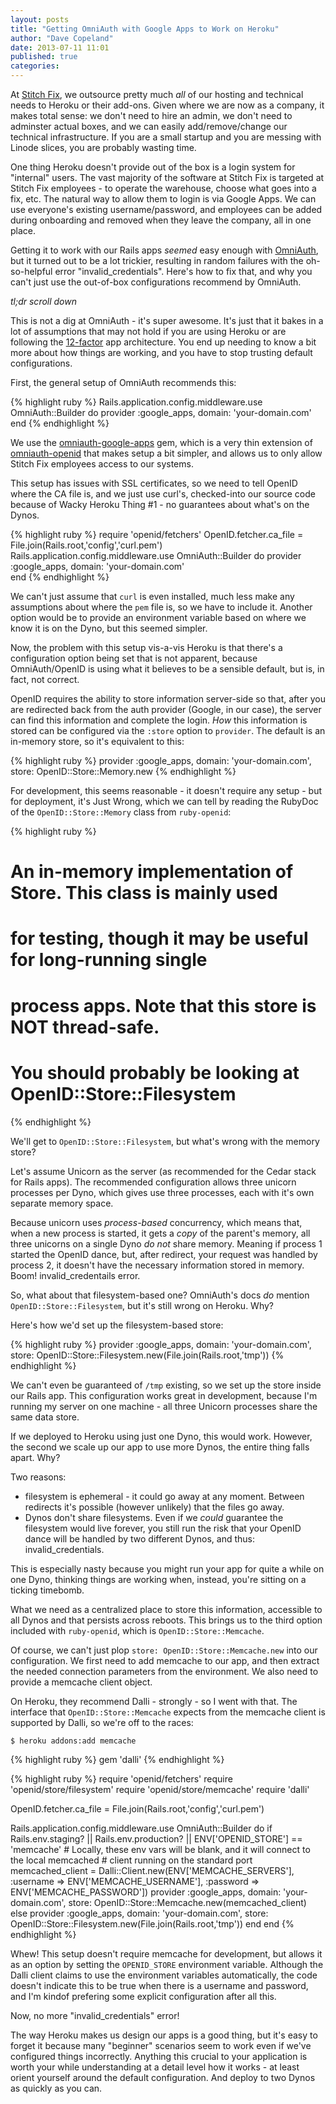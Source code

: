 ```yaml
---
layout: posts
title: "Getting OmniAuth with Google Apps to Work on Heroku"
author: "Dave Copeland"
date: 2013-07-11 11:01
published: true
categories: 
---
```


At [Stitch Fix][stitchfix], we outsource pretty much _all_ of our hosting and technical needs to Heroku or their add-ons.  Given
where we are now as a company, it makes total sense: we don't need to hire an admin, we don't need to adminster actual boxes, and
we can easily add/remove/change our technical infrastructure.  If you are a small startup and you are messing with Linode slices,
   you are probably wasting time.

One thing Heroku doesn't provide out of the box is a login system for "internal" users.  The vast majority of the software at
Stitch Fix is targeted at Stitch Fix employees - to operate the warehouse, choose what goes into a fix, etc.  The natural way to
allow them to login is via Google Apps.  We can use everyone's existing username/password, and employees can be added during
onboarding and removed when they leave the company, all in one place.

Getting it to work with our Rails apps _seemed_ easy enough with [OmniAuth], but it turned out to be a lot trickier, resulting in
random failures with the oh-so-helpful error "invalid_credentials".  Here's how to fix that, and why you can't just use the
out-of-box configurations recommend by OmniAuth.

<!-- more -->

_tl;dr scroll down_

This is not a dig at OmniAuth - it's super awesome.  It's just that it bakes in a lot of assumptions that may not hold if you are using Heroku or are following the [12-factor][12factor] app architecture.   You end up needing to know a bit more about how things are working, and you have to stop trusting default configurations.

First, the general setup of OmniAuth recommends this:

{% highlight ruby %}
Rails.application.config.middleware.use OmniAuth::Builder do
  provider :google_apps, domain: 'your-domain.com'  
end
{% endhighlight %}

We use the [omniauth-google-apps] gem, which is a very thin extension of [omniauth-openid] that makes setup a bit simpler, and
allows us to only allow Stitch Fix employees access to our systems.

This setup has issues with SSL certificates, so we need to tell OpenID where the CA file is, and we just use curl's, checked-into
our source code because of Wacky Heroku Thing #1 - no guarantees about what's on the Dynos.

{% highlight ruby %}
require 'openid/fetchers'
OpenID.fetcher.ca_file = File.join(Rails.root,'config','curl.pem')
Rails.application.config.middleware.use OmniAuth::Builder do
  provider :google_apps, domain: 'your-domain.com'  
end
{% endhighlight %}

We can't just assume that `curl` is even installed, much less make any assumptions about where the `pem` file is, so we have to
include it.  Another option would be to provide an environment variable based on where we know it is on the Dyno, but this seemed
simpler.

Now, the problem with this setup vis-a-vis Heroku is that there's a configuration option being set that is not apparent, because
OmniAuth/OpenID is using what it believes to be a sensible default, but is, in fact, not correct.  

OpenID requires the ability to store information server-side so that, after you are redirected back from the auth provider
(Google, in our case), the server can find this information and complete the login.  _How_ this information is stored can be
configured via the `:store` option to `provider`.  The default is an in-memory store, so it's equivalent to this:

{% highlight ruby %}
provider :google_apps, domain: 'your-domain.com', store: OpenID::Store::Memory.new
{% endhighlight %}

For development, this seems reasonable - it doesn't require any setup - but for deployment, it's Just Wrong, which we can tell by
reading the RubyDoc of the `OpenID::Store::Memory` class from `ruby-openid`:

{% highlight ruby %}
# An in-memory implementation of Store.  This class is mainly used
# for testing, though it may be useful for long-running single
# process apps.  Note that this store is NOT thread-safe.
#
# You should probably be looking at OpenID::Store::Filesystem
{% endhighlight %}

We'll get to `OpenID::Store::Filesystem`, but what's wrong with the memory store?

Let's assume Unicorn as the server (as
recommended for the Cedar stack for Rails apps).  The recommended configuration allows three unicorn processes per Dyno, which
gives use three processes, each with it's own separate memory space.

Because unicorn uses _process-based_ concurrency, which means that, when a new process is started, it gets a _copy_ of the parent's
memory, all three unicorns on a single Dyno *do not* share memory. Meaning if process 1 started the OpenID dance, but, after
redirect, your request was handled by process 2, it doesn't have the necessary information stored in memory.  Boom!
invalid_credentails error.  

So, what about that filesystem-based one?
OmniAuth's docs *do* mention `OpenID::Store::Filesystem`, but it's still wrong on Heroku.  Why?

Here's how we'd set up the filesystem-based store:

{% highlight ruby %}
provider :google_apps, 
         domain: 'your-domain.com', 
         store: OpenID::Store::Filesystem.new(File.join(Rails.root,'tmp'))
{% endhighlight %}

We can't even be guaranteed of `/tmp` existing, so we set up the store inside our Rails app.  This configuration works great in
development, because I'm running my server on one machine - all three Unicorn processes share the same data store.  

If we deployed to Heroku using just one Dyno, this would work.  However, the second we scale up our app to use more Dynos, the
entire thing falls apart.  Why?

Two reasons:

* filesystem is ephemeral - it could go away at any moment.  Between redirects it's possible (however unlikely) that the files go
away.
* Dynos don't share filesystems.  Even if we *could* guarantee the filesystem would live forever, you still run the risk that
your OpenID dance will be handled by two different Dynos, and thus: invalid_credentials.

This is especially nasty because you might run your app for quite a while on one Dyno, thinking things are working when, instead,
you're sitting on a ticking timebomb.

What we need as a centralized place to store this information, accessible to all Dynos and that persists across reboots.  This brings us to the third option included with `ruby-openid`, which is `OpenID::Store::Memcache`.

Of course, we can't just plop `store: OpenID::Store::Memcache.new` into our configuration.  We first need to add memcache to our app, and then extract the needed connection parameters from the environment.  We also need to provide a memcache client object.

On Heroku, they recommend Dalli - strongly - so I went with that.  The interface that `OpenID::Store::Memcache` expects from the
memcache client is supported by Dalli, so we're off to the races:

    $ heroku addons:add memcache

{% highlight ruby %}
gem 'dalli'
{% endhighlight %}

{% highlight ruby %}
require 'openid/fetchers'
require 'openid/store/filesystem'
require 'openid/store/memcache'
require 'dalli'

OpenID.fetcher.ca_file = File.join(Rails.root,'config','curl.pem')

Rails.application.config.middleware.use OmniAuth::Builder do
  if Rails.env.staging? || Rails.env.production? || ENV['OPENID_STORE'] == 'memcache'
    # Locally, these env vars will be blank, and it will connect to the local memcached
    # client running on the standard port
    memcached_client = Dalli::Client.new(ENV['MEMCACHE_SERVERS'], 
                                         :username => ENV['MEMCACHE_USERNAME'], 
                                         :password => ENV['MEMCACHE_PASSWORD'])
    provider :google_apps, domain: 'your-domain.com', 
                           store: OpenID::Store::Memcache.new(memcached_client)
  else
    provider :google_apps, domain: 'your-domain.com', 
                           store: OpenID::Store::Filesystem.new(File.join(Rails.root,'tmp'))
  end
end
{% endhighlight %}

Whew!  This setup doesn't require memcache for development, but allows it as an option by setting the `OPENID_STORE` environment
variable.  Although the Dalli client claims to use the environment variables automatically, the code doesn't indicate this to be
true when there is a username and password, and I'm kindof prefering some explicit configuration after all this.

Now, no more "invalid_credentials" error!

The way Heroku makes us design our apps is a good thing, but it's easy to forget it because many "beginner" scenarios seem to
work even if we've configured things incorrectly.  Anything this crucial to your application is worth your while understanding at a detail level how it works - at least orient yourself around the default configuration.  And deploy to two Dynos as quickly as you can.

[stitchfix]: http://www.stitchfix.com
[OmniAuth]: http://github.com/intridea/omniauth
[omniauth-google-apps]: https://github.com/sishen/omniauth-google-apps
[omniauth-openid]: https://github.com/intridea/omniauth-openid
[12factor]: http://www.12factor.net 
